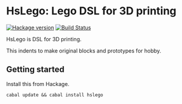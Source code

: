 # HsLego: Lego DSL for 3D printing

[![Hackage version](https://img.shields.io/hackage/v/hslego.svg?style=flat)](https://hackage.haskell.org/package/hslego)  [![Build Status](https://travis-ci.org/junjihashimoto/hslego.png?branch=master)](https://travis-ci.org/junjihashimoto/hslego)

HsLego is DSL for 3D printing.

This indents to make original blocks and prototypes for hobby.


## Getting started

Install this from Hackage.

    cabal update && cabal install hslego

